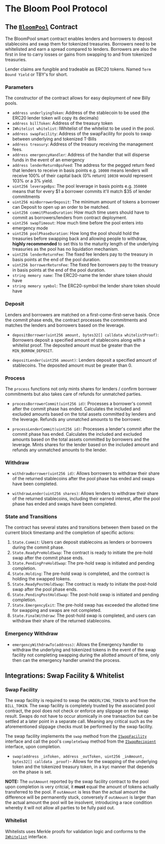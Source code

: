 # The Bloom Pool Protocol

## The [`BloomPool`](src/BloomPool.sol) Contract

The BloomPool smart contract enables lenders and borrowers to deposit stablecoins and swap them for
tokenized treasuries. Borrowers need to be whitelisted and earn a spread compared to lenders.
Borrowers are also the first in line to carry losses or gains from swapping to and from tokenized treasuries.

Lender claims are fungible and tradeable as ERC20 tokens. Named `Term Bound Yield` or TBY's for short.

### Parameters
The constructor of the contract allows for easy deployment of new Billy pools.
- `address underlyingToken`: Address of the stablecoin to be used (the ERC20 lender token will copy its decimals)
- `address billToken`: Address of the treasury token
- `IWhitelist whitelist`: IWhitelist of the whitelist to be used in the pool.
- `address swapFacility`: Address of the swapFacility for pools to swap between
  underlying and tokenized T-Bills
- `address treasury`: Address of the treasury receiving the management fees.
- `address emergencyHandler`: Address of the handler that will disperse funds in the event of an emergency 
- `address lenderReturnBpsFeed`: The address for the pegged return feed that lenders to receive
  in basis points e.g. `10000` means lenders will receive 100% of their capital back (0% return) `10030` 
  would represent 103% or a 3% yield.
- `uint256 leverageBps`: The pool leverage in basis points e.g. `350000` means that for
  every $1 a borrower commits it'll match $35 of lender commitments 
- `uint256 minBorrowerDeposit`: The minimum amount of tokens a borrower can Deposit to open up an order to be matched. 
- `uint256 commitPhaseDuration`: How much time users should have to commit as borrowers/lenders from contract deployment.
- `uint256 swapTimeout`: How much time before the pool enters into emergency mode
- `uint256 poolPhaseDuration`: How long the pool should hold the treasuries before swapping back and
  allowing people to withdraw, **highly recommended** to set this to the maturity length of the
  underlying treasuries as the pool has no liquidation mechanism.
- `uint256 lenderReturnFee`: The fixed fee lenders pay to the treasury in basis points at the end of the pool duration.
- `uint256 borrowerReturnFee`: The fixed fee borrowers pay to the treasury in basis points at the end of the pool duration.
- `string memory name`: The ERC20-name the lender share token should have
- `string memory symbol`: The ERC20-symbol the lender share token should have


### Deposit

Lenders and borrowers are matched on a first-come-first-serve basis. Once the commit phase ends, the
contract processes the commitments and matches the lenders and borrowers based on the leverage.

- `depositBorrower(uint256 amount, bytes32[] calldata whitelistProof)`: Borrowers deposit a specified
  amount of stablecoins along with a whitelist proof. The deposited amount must be greater than the
  `MIN_BORROW_DEPOSIT`.

- `depositLender(uint256 amount)`: Lenders deposit a specified amount of stablecoins. The deposited
  amount must be greater than 0.


### Process

The `process` functions not only mints shares for lenders / confirm borrower commitments but also takes care
of refunds for unmatched parties.

- `processBorrowerCommit(uint256 id)`: Processes a borrower's commit after the commit phase has
  ended. Calculates the included and excluded amounts based on the total assets committed by lenders
  and the leverage. Refunds any unmatched amounts to the borrower.

- `processLenderCommit(uint256 id)`: Processes a lender's commit after the commit phase has ended.
  Calculates the included and excluded amounts based on the total assets committed by borrowers and
  the leverage. Mints shares for the lender based on the included amount and refunds any unmatched
  amounts to the lender.


### Withdraw

- `withdrawBorrower(uint256 id)`: Allows borrowers to withdraw their share of the returned stablecoins
  after the pool phase has ended and swaps have been completed.

- `withdrawLender(uint256 shares)`: Allows lenders to withdraw their share of the returned
  stablecoins, including their earned interest, after the pool phase has ended and swaps have been
  completed.


### State and Transitions

The contract has several states and transitions between them based on the current block timestamp and the completion of specific actions:

1. `State.Commit`: Users can deposit stablecoins as lenders or borrowers during the commit phase.
2. `State.ReadyPreHoldSwap`: The contract is ready to initiate the pre-hold swap after the commit phase ends.
3. `State.PendingPreHoldSwap`: The pre-hold swap is initiated and pending completion.
4. `State.Holding`: The pre-hold swap is completed, and the contract is holding the swapped tokens.
5. `State.ReadyPostHoldSwap`: The contract is ready to initiate the post-hold swap after the pool phase ends.
6. `State.PendingPostHoldSwap`: The post-hold swap is initiated and pending completion.
7. `State.EmergencyExit`: The pre-hold swap has exceeded the allotted time for swapping and swaps are not completed.
8. `State.FinalWithdraw`: The post-hold swap is completed, and users can withdraw their share of the returned stablecoins.

 
### Emergency Withdraw

- `emergencyWithdrawTo(address)`: Allows the Emergency handler to withdraw the underlying and tokenized tokens in the event of the swap facility not completing swapping during the allotted amount of time, only then can the emergency handler unwind the process. 



## Integrations: Swap Facility & Whitelist


### Swap Facility

The swap facility is required to swap the `UNDERLYING_TOKEN` to and from the `BILL_TOKEN`. The swap
facility is completely trusted by the associated pool contract, the pool does not check or enforce
any slippage on the swap result. Swaps do not have to occur atomically in one transaction but can
be settled at a later point in a separate call. Meaning any critical such as the aforementioned
slippage checks must be performed by the swap facility.

The swap facility implements the `swap` method from the [`ISwapFacility`](src/interfaces/ISwapFacility.sol)
interface and call the pool's `completeSwap` method from the [`ISwapRecipient`](src/interfaces/ISwapRecipient.sol)
interface, upon completion.

- `swap(address _inToken, address _outToken, uint256 _inAmount, bytes32[] calldata _proof)`- Allows for the swapping of the underlying token and the tokenized treasury token, in a kyc manner that depends on the phase is set.  

**NOTE:** The `outAmount` reported by the swap facility contract to the pool upon completion is very
critcial, it **must** equal the amount of tokens actually transferred to the pool. If `outAmount`
is less than the actual amount the difference will be permanently stuck, conversely if `outAmount`
is larger than the actual amount the pool will be insolvent, introducing a race condition whereby
it will not allow all parties to be fully paid out.


### Whitelist

Whitelists uses Merkle proofs for validation logic and conforms to the [`IWhitelist`](src/interfaces/IWhitelist.sol)
interface. 
